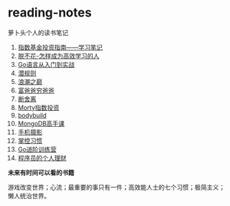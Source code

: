 # reading-notes
萝卜头个人的读书笔记

1. [指数基金投资指南——学习笔记](./1.指数基金投资指南/study-note.md)
2. [脱不花-怎样成为高效学习的人](./2.脱不花-怎样成为高效学习的人/study-note.md)
3. [Go语言从入门到实战](./3.Go语言从入门到实战/study-note.md)
4. [潜规则](./4.潜规则/study-note.md)
5. [浪潮之巅](./5.浪潮之巅/study-note.md)
6. [富爸爸穷爸爸](./6.富爸爸穷爸爸/study-note.md)
7. [断舍离](./7.断舍离/study-note.md)
8. [Morty指数投资](./8.Morty指数投资/study-note.md)
9. [bodybuild](./9.bodybuilding/study-note.md)
10. [MongoDB高手课](./10.MongoDB高手课/study-note.md)
11. [手机摄影](./11.手机摄影/study-note.md)
12. [掌控习惯](./12.掌控习惯/study-note.md)
13. [Go进阶训练营](./13.go进阶训练营/study-note.md)
14. [程序员的个人理财](./14.程序员的个人理财/study-note.md)

**未来有时间可以看的书籍**

游戏改变世界；心流；最重要的事只有一件；高效能人士的七个习惯；极简主义；懒人统治世界。

